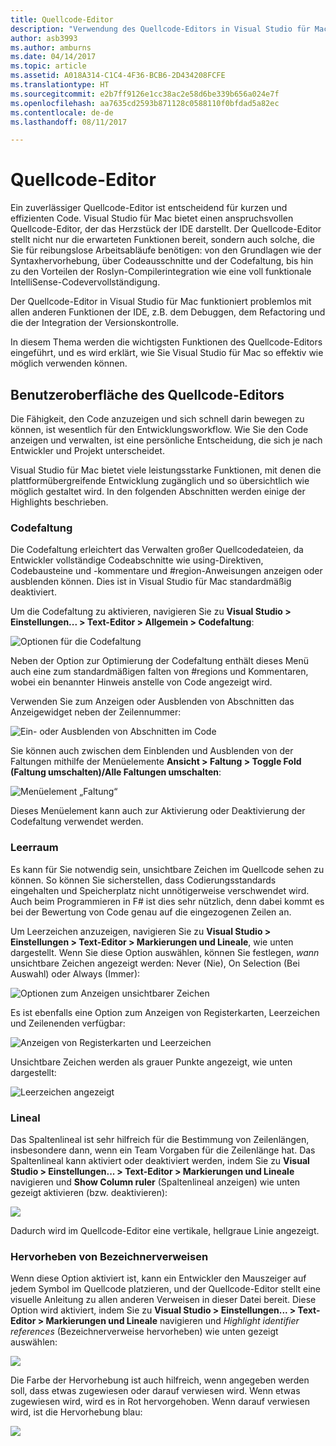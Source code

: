 ```yaml
---
title: Quellcode-Editor
description: "Verwendung des Quellcode-Editors in Visual Studio für Mac"
author: asb3993
ms.author: amburns
ms.date: 04/14/2017
ms.topic: article
ms.assetid: A018A314-C1C4-4F36-BCB6-2D434208FCFE
ms.translationtype: HT
ms.sourcegitcommit: e2b7ff9126e1cc38ac2e58d6be339b656a024e7f
ms.openlocfilehash: aa7635cd2593b871128c0588110f0bfdad5a82ec
ms.contentlocale: de-de
ms.lasthandoff: 08/11/2017

---
```


# <a name="source-editor"></a>Quellcode-Editor

Ein zuverlässiger Quellcode-Editor ist entscheidend für kurzen und effizienten Code. Visual Studio für Mac bietet einen anspruchsvollen Quellcode-Editor, der das Herzstück der IDE darstellt. Der Quellcode-Editor stellt nicht nur die erwarteten Funktionen bereit, sondern auch solche, die Sie für reibungslose Arbeitsabläufe benötigen: von den Grundlagen wie der Syntaxhervorhebung, über Codeausschnitte und der Codefaltung, bis hin zu den Vorteilen der Roslyn-Compilerintegration wie eine voll funktionale IntelliSense-Codevervollständigung.

Der Quellcode-Editor in Visual Studio für Mac funktioniert problemlos mit allen anderen Funktionen der IDE, z.B. dem Debuggen, dem Refactoring und die der Integration der Versionskontrolle.

In diesem Thema werden die wichtigsten Funktionen des Quellcode-Editors eingeführt, und es wird erklärt, wie Sie Visual Studio für Mac so effektiv wie möglich verwenden können.

## <a name="the-source-editor-experience"></a>Benutzeroberfläche des Quellcode-Editors

Die Fähigkeit, den Code anzuzeigen und sich schnell darin bewegen zu können, ist wesentlich für den Entwicklungsworkflow. Wie Sie den Code anzeigen und verwalten, ist eine persönliche Entscheidung, die sich je nach Entwickler und Projekt unterscheidet.

Visual Studio für Mac bietet viele leistungsstarke Funktionen, mit denen die plattformübergreifende Entwicklung zugänglich und so übersichtlich wie möglich gestaltet wird. In den folgenden Abschnitten werden einige der Highlights beschrieben.


### <a name="code-folding"></a>Codefaltung

Die Codefaltung erleichtert das Verwalten großer Quellcodedateien, da Entwickler vollständige Codeabschnitte wie using-Direktiven, Codebausteine und -kommentare und #region-Anweisungen anzeigen oder ausblenden können. Dies ist in Visual Studio für Mac standardmäßig deaktiviert.

Um die Codefaltung zu aktivieren, navigieren Sie zu **Visual Studio > Einstellungen... > Text-Editor > Allgemein > Codefaltung**:

![Optionen für die Codefaltung](media/source-editor-image1.png)

Neben der Option zur Optimierung der Codefaltung enthält dieses Menü auch eine zum standardmäßigen falten von #regions und Kommentaren, wobei ein benannter Hinweis anstelle von Code angezeigt wird.

Verwenden Sie zum Anzeigen oder Ausblenden von Abschnitten das Anzeigewidget neben der Zeilennummer:

 ![Ein- oder Ausblenden von Abschnitten im Code](media/source-editor-image2.png)

Sie können auch zwischen dem Einblenden und Ausblenden von der Faltungen mithilfe der Menüelemente **Ansicht > Faltung > Toggle Fold (Faltung umschalten)/Alle Faltungen umschalten**:

 ![Menüelement „Faltung“](media/source-editor-image19.png)

Dieses Menüelement kann auch zur Aktivierung oder Deaktivierung der Codefaltung verwendet werden.

### <a name="white-space"></a>Leerraum

Es kann für Sie notwendig sein, unsichtbare Zeichen im Quellcode sehen zu können. So können Sie sicherstellen, dass Codierungsstandards eingehalten und Speicherplatz nicht unnötigerweise verschwendet wird. Auch beim Programmieren in F# ist dies sehr nützlich, denn dabei kommt es bei der Bewertung von Code genau auf die eingezogenen Zeilen an.

Um Leerzeichen anzuzeigen, navigieren Sie zu **Visual Studio > Einstellungen > Text-Editor > Markierungen und Lineale**, wie unten dargestellt. Wenn Sie diese Option auswählen, können Sie festlegen, _wann_ unsichtbare Zeichen angezeigt werden: Never (Nie), On Selection (Bei Auswahl) oder Always (Immer):

 ![Optionen zum Anzeigen unsichtbarer Zeichen](media/source-editor-image3.png)

Es ist ebenfalls eine Option zum Anzeigen von Registerkarten, Leerzeichen und Zeilenenden verfügbar:

 ![Anzeigen von Registerkarten und Leerzeichen](media/source-editor-image4.png)

 Unsichtbare Zeichen werden als grauer Punkte angezeigt, wie unten dargestellt:

 ![Leerzeichen angezeigt](media/source-editor-image22.png)


### <a name="ruler"></a>Lineal

Das Spaltenlineal ist sehr hilfreich für die Bestimmung von Zeilenlängen, insbesondere dann, wenn ein Team Vorgaben für die Zeilenlänge hat. Das Spaltenlineal kann aktiviert oder deaktiviert werden, indem Sie zu **Visual Studio > Einstellungen... > Text-Editor > Markierungen und Lineale** navigieren und **Show Column ruler** (Spaltenlineal anzeigen) wie unten gezeigt aktivieren (bzw. deaktivieren):

 ![](media/source-editor-image5.png)

 Dadurch wird im Quellcode-Editor eine vertikale, hellgraue Linie angezeigt.


### <a name="highlight-identifier-references"></a>Hervorheben von Bezeichnerverweisen

Wenn diese Option aktiviert ist, kann ein Entwickler den Mauszeiger auf jedem Symbol im Quellcode platzieren, und der Quellcode-Editor stellt eine visuelle Anleitung zu allen anderen Verweisen in dieser Datei bereit. Diese Option wird aktiviert, indem Sie zu **Visual Studio > Einstellungen... > Text-Editor > Markierungen und Lineale** navigieren und _Highlight identifier references_ (Bezeichnerverweise hervorheben) wie unten gezeigt auswählen:

![](media/source-editor-image6.png)

Die Farbe der Hervorhebung ist auch hilfreich, wenn angegeben werden soll, dass etwas zugewiesen oder darauf verwiesen wird. Wenn etwas zugewiesen wird, wird es in Rot hervorgehoben. Wenn darauf verwiesen wird, ist die Hervorhebung blau:

![](media/source-editor-image7.png)




